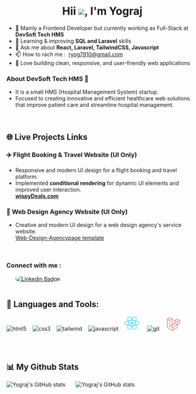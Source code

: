 <h1 align="center">Hii  <img src="https://media.giphy.com/media/hvRJCLFzcasrR4ia7z/giphy.gif" width="30px">, I'm Yograj </h1>

- 🔹 Mainly a Frontend Developer but currently working as Full-Stack at **DevSoft Tech HMS**
- 🌱 Learning & improving **SQL and Laravel** skills
- 💬 Ask me about **React, Laravel, TailwindCSS, Javascript**
- 📫 How to rach me : &nbsp;ryog7910@gmail.com
- 🚀 Love building clean, responsive, and user-friendly web applications

### About DevSoft Tech HMS 🏥
- It is a small HMS (Hospital Management System) startup.
- Focused  to creating innovative and efficient healthcare web solutions <br> that improve patient care and streamline hospital management. 
  <br> <br> <br>
## 🌐 Live Projects Links

### ✈️ Flight Booking & Travel Website (UI Only) 
  - Responsive and modern UI design for a flight booking and travel platform.
  - Implemented **conditional rendering** for dynamic UI elements and improved user interaction. <br>
  [**wispyDeals.com**](https://wispydeals.com/)

### 💼 Web Design Agency Website (UI Only)  
- Creative and modern UI design for a web design agency's service website.<br>
  <a href="https://yograj2024.github.io/-Web-Design-Agencypage/">Web-Design-Agencypage template</a>
<br>
<h3 align="left">Connect with me :</h3>
 <div id="badges">
  <span> &nbsp; &nbsp; &nbsp;</span> <a href=www.linkedin.com/in/yograj-singh-750a07315" target="blank">
    <img src="https://img.shields.io/badge/Linkedin-blue?style=for-the-badge&logo=linkedin&logoColor=white" alt="Linkedin Badge" style="border-radius:30%;"/>
  </a>
</div>

<br>



## 🚀 Languages and Tools:
<p align="centre">
  <img src="https://skillicons.dev/icons?i=html" alt="html5" width="35" height="35"  />&nbsp;
 &nbsp; <img src="https://skillicons.dev/icons?i=css" alt="css3" width="35" height="45"/>&nbsp;
 &nbsp; <img src="https://skillicons.dev/icons?i=tailwindcss" alt="tailwind" width="35" height="40"/> &nbsp;
 &nbsp;<img src="https://skillicons.dev/icons?i=js"  alt="javascript"  width="35" height="35"/>&nbsp;
 &nbsp;  <img src="https://raw.githubusercontent.com/devicons/devicon/master/icons/react/react-original.svg" alt="react" width="40" height="40"/> &nbsp;
 &nbsp;  <img src="https://www.vectorlogo.zone/logos/git-scm/git-scm-icon.svg" alt="git" width="40" height="40"/>&nbsp;&nbsp;
 &nbsp; <img src="https://raw.githubusercontent.com/devicons/devicon/master/icons/laravel/laravel-original.svg" alt="laravel" width="35" height="35"/> 
 </p>
<br>

<br>

## 📊 My Github Stats
<p>
  <img src="https://streak-stats.demolab.com/?user=yograj2024&show_icons=true" alt="Yograj's GitHub stats" />  &nbsp; &nbsp; &nbsp;
  <img src="https://github-readme-stats.vercel.app/api/top-langs/?username=yograj2024" alt="Yograj's GitHub stats"  />
</p>
<!-- https://metrics.lecoq.io/yograj2024?template=classic&base.repositories=0&isocalendar=1&languages=1&followup=1 -->

